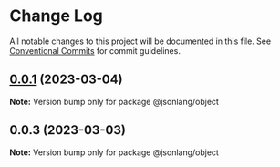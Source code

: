 # Change Log

All notable changes to this project will be documented in this file.
See [Conventional Commits](https://conventionalcommits.org) for commit guidelines.

## [0.0.1](https://github.com/JsonlangJs/jsonlang/compare/@jsonlang/object@0.0.3...@jsonlang/object@0.0.1) (2023-03-04)

**Note:** Version bump only for package @jsonlang/object





## 0.0.3 (2023-03-03)

**Note:** Version bump only for package @jsonlang/object
